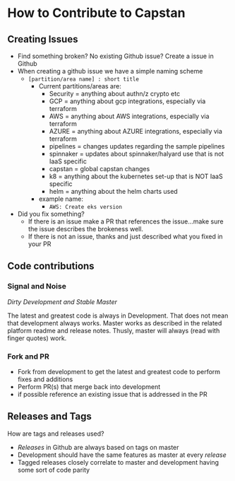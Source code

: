 # How to Contribute to Capstan



## Creating Issues

- Find something broken? No existing Github issue? Create a issue in Github
- When creating a github issue we have a simple naming scheme
  - `[partition/area name] : short title`
    - Current partitions/areas are:
      - Security = anything about authn/z crypto etc
      - GCP = anything about gcp integrations, especially via terraform
      - AWS = anything about AWS integrations, especially via terraform
      - AZURE = anything about AZURE integrations, especially via terraform
      - pipelines = changes updates regarding the sample pipelines
      - spinnaker = updates about spinnaker/halyard use that is not IaaS specific
      - capstan = global capstan changes
      - k8 = anything about the kubernetes set-up that is NOT IaaS specific
      - helm = anything about the helm charts used
    - example name:
      - `AWS: Create eks version`
- Did you fix something?
  - If there  is an issue make a PR that references the issue...make sure the issue describes the brokeness well.
  - If there is not an issue, thanks and just described what you fixed in your PR


## Code contributions

### Signal and Noise

*Dirty Development and Stable Master*

The latest and greatest code is always in Development. That does not mean that development always works. Master works as described in the related platform readme and release notes. Thusly, master will always (read with finger quotes) work. 

### Fork and PR

- Fork from development to get the latest and greatest code to perform fixes and additions
- Perform PR(s) that merge back into development
- if possible reference an existing issue that is addressed in the PR


## Releases and Tags

How are tags and releases used?

- *Releases* in Github are always based on tags on master
- Development should have the same features as master at every *release*
- Tagged releases closely correlate to master and development having some sort of code parity


